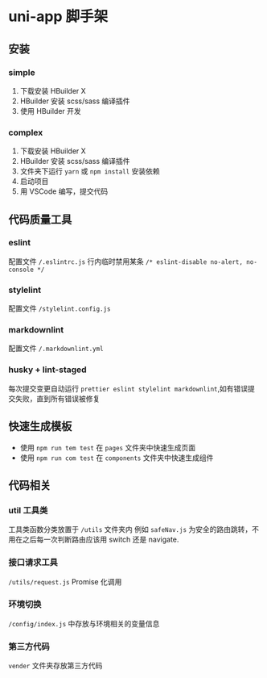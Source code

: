 # uni-app 脚手架

## 安装

### simple

1. 下载安装 HBuilder X
2. HBuilder 安装 scss/sass 编译插件
3. 使用 HBuilder 开发

### complex

1. 下载安装 HBuilder X
2. HBuilder 安装 scss/sass 编译插件
3. 文件夹下运行 `yarn` 或 `npm install` 安装依赖
4. 启动项目
5. 用 VSCode 编写，提交代码

## 代码质量工具

### eslint

配置文件 `/.eslintrc.js`
行内临时禁用某条 `/* eslint-disable no-alert, no-console */`

### stylelint

配置文件 `/stylelint.config.js`

### markdownlint

配置文件 `/.markdownlint.yml`

### husky + lint-staged

每次提交变更自动运行 `prettier eslint stylelint markdownlint`,如有错误提交失败，直到所有错误被修复

## 快速生成模板

- 使用 `npm run tem test` 在 `pages` 文件夹中快速生成页面
- 使用 `npm run com test` 在 `components` 文件夹中快速生成组件

## 代码相关

### util 工具类

工具类函数分类放置于 `/utils` 文件夹内
例如 `safeNav.js` 为安全的路由跳转，不用在之后每一次判断路由应该用 switch 还是 navigate.

### 接口请求工具

`/utils/request.js` Promise 化调用

### 环境切换

`/config/index.js` 中存放与环境相关的变量信息

### 第三方代码

`vender` 文件夹存放第三方代码
